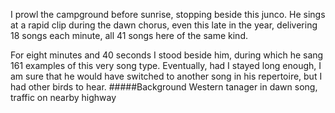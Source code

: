 I prowl the campground before sunrise, stopping beside this junco. He sings at a rapid clip during the dawn chorus, even this late in the year, delivering 18 songs each minute, all 41 songs here of the same kind. 

For eight minutes and 40 seconds I stood beside him, during which he sang 161 examples of this very song type. Eventually, had I stayed long enough, I am sure that he would have switched to another song in his repertoire, but I had other birds to hear. 
#####Background
Western tanager in dawn song, traffic on nearby highway
